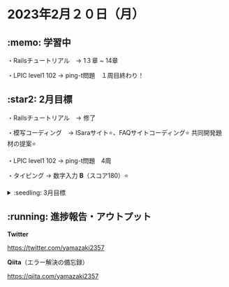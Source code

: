 # 2023年2月２０日（月）
## \:memo: 学習中 

・Railsチュートリアル　→ 1３章 ~ 14章

・LPIC level1 102 → ping-t問題　１周目終わり！

## \:star2: 2月目標 

・Railsチュートリアル　→ 修了

・模写コーディング　→ ISaraサイト:star:、FAQサイトコーディング:star:
共同開発題材の提案:star:

・LPIC level1 102 → ping-t問題　4周

・タイピング → 数字入力 **B**（スコア180）:star:

<details><summary>:seedling: 3月目標</summary>

・未定

</details>

## \:running: 進捗報告・アウトプット

**Twitter**

https://twitter.com/yamazaki2357

**Qiita**（エラー解決の備忘録）

https://qiita.com/yamazaki2357
<!-- 
## :four_leaf_clover: ポートフォリオ(主な使用言語)(実装中）

### [模写コーディング](https://yamazaki2357.github.io/site-coding/)(HTML,CSS,Javascript)（進捗: 40%）
<img src="https://github.com/yamazaki2357/study/blob/main/img/模写コーディング.png" width="50%">



#### 食品サンプル (Ruby on Rails)(準備中)
<img src="https://github.com/yamazaki2357/study/blob/main/img/食品サンプル.png" width="30%">

#### ブラックジャック (Ruby)（準備中）

#### スロットマシーン (Javascript)（準備中）

#### [星を見に行こう](https://vue-constellation.netlify.app/) (Vue.js)（準備中)　
<div style="float: left">
  <img src="https://github.com/yamazaki2357/study/blob/main/img/星を見に行こう2.png" width="30%">
  <img src="https://github.com/yamazaki2357/study/blob/main/img/星を見に行こう1.png" width="30%">
</div>

#### 制作工程・規格品管理 (Excel VBA)(準備中)  📝画像 → ビデオにする 
<div style="float: left">
  <img src="https://github.com/yamazaki2357/study/blob/main/img/制作工程.png" width="30%">
  <img src="https://github.com/yamazaki2357/study/blob/main/img/規格品管理１.png" width="30%">
  <img src="https://github.com/yamazaki2357/study/blob/main/img/規格品管理２.png" width="30%">
  <img src="https://github.com/yamazaki2357/study/blob/main/img/規格品管理３.png" width="30%">
</div>
-->


